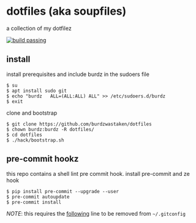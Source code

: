 # dotfiles (aka soupfiles)
a collection of my dotfilez

[![build passing](https://circleci.com/gh/burdzwastaken/dotfiles.svg?style=svg&circle-token=35f048165f31188eb400922f7ceb8e944b123d98)](https://circleci.com/gh/burdzwastaken/dotfiles)

## install
install prerequisites and include burdz in the sudoers file
```
$ su
$ apt install sudo git
$ echo "burdz   ALL=(ALL:ALL) ALL" >> /etc/sudoers.d/burdz
$ exit
```
clone and bootstrap
```
$ git clone https://github.com/burdzwastaken/dotfiles
$ chown burdz:burdz -R dotfiles/
$ cd dotfiles
$ ./hack/bootstrap.sh
```

## pre-commit hookz
this repo contains a shell lint pre commit hook. 
install pre-commit and ze hook
```
$ pip install pre-commit --upgrade --user
$ pre-commit autoupdate
$ pre-commit install
```
*NOTE*: this requires the [following](https://github.com/burdzwastaken/dotfiles/blob/master/git/.gitconfig#L6) line to be removed from `~/.gitconfig`
